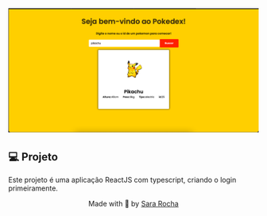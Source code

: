 <h2  align="center">
<img  alt="cover-alt"  src=".github/pokedex.png" />
</h2>


## 💻 Projeto
  

Este projeto é uma aplicação ReactJS com typescript, criando o login primeiramente. 
  
<p  align="center">Made with 💜 by <a  href="https://github.com/sararchh"  target="_blank">Sara Rocha </a></p>